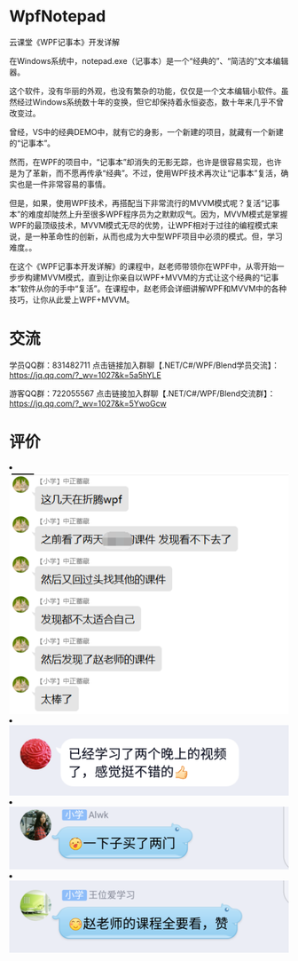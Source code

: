 # WpfNotepad

云课堂《WPF记事本》开发详解

在Windows系统中，notepad.exe（记事本）是一个“经典的”、“简洁的”文本编辑器。

这个软件，没有华丽的外观，也没有繁杂的功能，仅仅是一个文本编辑小软件。虽然经过Windows系统数十年的变换，但它却保持着永恒姿态，数十年来几乎不曾改变过。

曾经，VS中的经典DEMO中，就有它的身影，一个新建的项目，就藏有一个新建的“记事本”。

然而，在WPF的项目中，“记事本”却消失的无影无踪，也许是很容易实现，也许是为了革新，而不愿再传承“经典”。不过，使用WPF技术再次让“记事本”复活，确实也是一件非常容易的事情。

但是，如果，使用WPF技术，再搭配当下非常流行的MVVM模式呢？复活“记事本”的难度却陡然上升至很多WPF程序员为之默默叹气。因为，MVVM模式是掌握WPF的最顶级技术，MVVM模式无尽的优势，让WPF相对于过往的编程模式来说，是一种革命性的创新，从而也成为大中型WPF项目中必须的模式。但，学习难度。。

在这个《WPF记事本开发详解》的课程中，赵老师带领你在WPF中，从零开始一步步构建MVVM模式，直到让你亲自以WPF+MVVM的方式让这个经典的“记事本”软件从你的手中“复活”。在课程中，赵老师会详细讲解WPF和MVVM中的各种技巧，让你从此爱上WPF+MVVM。

# 交流

学员QQ群：831482711  点击链接加入群聊【.NET/C#/WPF/Blend学员交流】：https://jq.qq.com/?_wv=1027&k=5a5hYLE

游客QQ群：722055567  点击链接加入群聊【.NET/C#/WPF/Blend交流群】：https://jq.qq.com/?_wv=1027&k=5YwoGcw

# 评价

<li><img src="https://raw.githubusercontent.com/zmrbak/WpfNotepad/master/%E5%AD%A6%E5%91%98%E8%AF%84%E4%BB%B7/2O)EMPN%7B%7B%40ZXEK%5DSW%60KVP5C.png"><br/>
<li><img src="https://raw.githubusercontent.com/zmrbak/WpfNotepad/master/%E5%AD%A6%E5%91%98%E8%AF%84%E4%BB%B7/Screenshot_2020-07-03-14-15-42.png"><br/>
<li><img src="https://raw.githubusercontent.com/zmrbak/WpfNotepad/master/%E5%AD%A6%E5%91%98%E8%AF%84%E4%BB%B7/Screenshot_2020-07-01-23-07-20.png"><br/>
<li><img src="https://raw.githubusercontent.com/zmrbak/WpfNotepad/master/%E5%AD%A6%E5%91%98%E8%AF%84%E4%BB%B7/Screenshot_2020-07-01-23-06-54.png"><br/>

